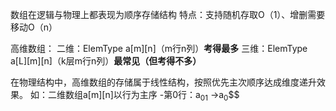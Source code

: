 


数组在逻辑与物理上都表现为顺序存储结构
特点：支持随机存取O（1）、增删需要移动O（n）

高维数组：
二维：ElemType a[m][n]（m行n列）**考得最多**
三维：ElemType a[L][m][n]（k层m行n列）**最常见（但考得不多）**

在物理结构中，高维数组的存储属于线性结构，按照优先主次顺序达成维度递升效果。
如：二维数组a[m][n]以行为主序
-第0行：a$_0$$_1$  ->a$_0$$$

<!--stackedit_data:
eyJoaXN0b3J5IjpbLTE3NjQwNjAyMzVdfQ==
-->